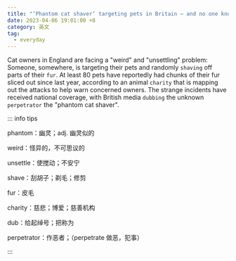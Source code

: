 ```yaml
---
title: "‘Phantom cat shaver’ targeting pets in Britain — and no one knows why"
date: 2023-04-06 19:01:00 +8
category: 英文
tag:
  - everyday
---
```


Cat owners in England are facing a "weird" and "unsettling" problem: Someone, somewhere, is targeting their pets and randomly `shaving` off parts of their `fur`. At least 80 pets have reportedly had chunks of their fur sliced out since last year, according to an animal `charity` that is mapping out the attacks to help warn concerned owners. The strange incidents have received national coverage, with British media `dubbing` the unknown `perpetrator` the "phantom cat shaver".

::: info tips

phantom：幽灵；adj. 幽灵似的

weird：怪异的，不可思议的

unsettle：使搅动；不安宁

shave：刮胡子；剃毛；修剪

fur：皮毛

charity：慈悲；博爱；慈善机构

dub：给起绰号；把称为

perpetrator：作恶者；（perpetrate 做恶，犯事）

:::
